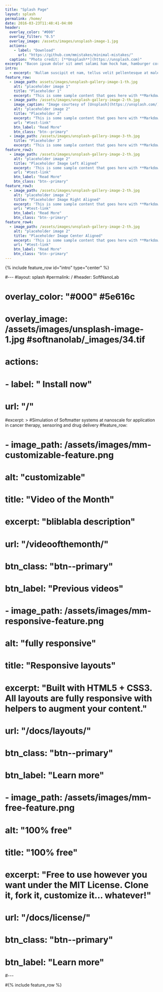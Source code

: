 ```yaml
---
title: "Splash Page"
layout: splash
permalink: /home/
date: 2016-03-23T11:48:41-04:00
header:
  overlay_color: "#000"
  overlay_filter: "0.5"
  overlay_image: /assets/images/unsplash-image-1.jpg
  actions:
    - label: "Download"
      url: "https://github.com/mmistakes/minimal-mistakes/"
  caption: "Photo credit: [**Unsplash**](https://unsplash.com)"
excerpt: "Bacon ipsum dolor sit amet salami ham hock ham, hamburger corned beef short ribs kielbasa biltong t-bone drumstick tri-tip tail sirloin pork chop."
intro: 
  - excerpt: 'Nullam suscipit et nam, tellus velit pellentesque at malesuada, enim eaque. Quis nulla, netus tempor in diam gravida tincidunt, *proin faucibus* voluptate felis id sollicitudin. Centered with `type="center"`'
feature_row:
  - image_path: assets/images/unsplash-gallery-image-1-th.jpg
    alt: "placeholder image 1"
    title: "Placeholder 1"
    excerpt: "This is some sample content that goes here with **Markdown** formatting."
  - image_path: /assets/images/unsplash-gallery-image-2-th.jpg
    image_caption: "Image courtesy of [Unsplash](https://unsplash.com/)"
    alt: "placeholder image 2"
    title: "Placeholder 2"
    excerpt: "This is some sample content that goes here with **Markdown** formatting."
    url: "#test-link"
    btn_label: "Read More"
    btn_class: "btn--primary"
  - image_path: /assets/images/unsplash-gallery-image-3-th.jpg
    title: "Placeholder 3"
    excerpt: "This is some sample content that goes here with **Markdown** formatting."
feature_row2:
  - image_path: /assets/images/unsplash-gallery-image-2-th.jpg
    alt: "placeholder image 2"
    title: "Placeholder Image Left Aligned"
    excerpt: 'This is some sample content that goes here with **Markdown** formatting. Left aligned with `type="left"`'
    url: "#test-link"
    btn_label: "Read More"
    btn_class: "btn--primary"
feature_row3:
  - image_path: /assets/images/unsplash-gallery-image-2-th.jpg
    alt: "placeholder image 2"
    title: "Placeholder Image Right Aligned"
    excerpt: 'This is some sample content that goes here with **Markdown** formatting. Right aligned with `type="right"`'
    url: "#test-link"
    btn_label: "Read More"
    btn_class: "btn--primary"
feature_row4:
  - image_path: /assets/images/unsplash-gallery-image-2-th.jpg
    alt: "placeholder image 2"
    title: "Placeholder Image Center Aligned"
    excerpt: 'This is some sample content that goes here with **Markdown** formatting. Centered with `type="center"`'
    url: "#test-link"
    btn_label: "Read More"
    btn_class: "btn--primary"
---
```


{% include feature_row id="intro" type="center" %}

#---
#layout: splash
#permalink: /
#header: SoftNanoLab
#  overlay_color: "#000" #5e616c
#  overlay_image:  /assets/images/unsplash-image-1.jpg #softnanolab/_images/34.tif
#  actions:
#    - label: "<i class='fas fa-download'></i> Install now"
#      url: "/"
#excerpt: >
#Simulation of Softmatter systems at nanoscale for application in cancer therapy, sensoring and drug delivery
#feature_row:
#  - image_path: /assets/images/mm-customizable-feature.png
#    alt: "customizable"
#    title: "Video of the Month"
#    excerpt: "bliblabla description"
#    url: "/videoofthemonth/"
#    btn_class: "btn--primary"
#    btn_label: "Previous videos"
 # - image_path: /assets/images/mm-responsive-feature.png
 #   alt: "fully responsive"
 #   title: "Responsive layouts"
 #   excerpt: "Built with HTML5 + CSS3. All layouts are fully responsive with helpers to augment your content."
 #   url: "/docs/layouts/"
 #   btn_class: "btn--primary"
 #   btn_label: "Learn more"
 # - image_path: /assets/images/mm-free-feature.png
 #   alt: "100% free"
 #   title: "100% free"
 #   excerpt: "Free to use however you want under the MIT License. Clone it, fork it, customize it... whatever!"
 #   url: "/docs/license/"
 #   btn_class: "btn--primary"
 #   btn_label: "Learn more"      
#---

#{% include feature_row %}
